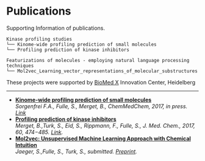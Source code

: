 # Publications
Supporting Information of publications.  

```
Kinase profiling studies  
└── Kinome-wide profiling prediction of small molecules
└── Profiling prediction of kinase inhibitors

Featurizations of molecules - employing natural language processing techniques
└── Mol2vec_Learning_vector_representations_of_molecular_substructures
```
These projects were supported by [BioMed X](http://bio.mx/) Innovation Center, Heidelberg

---
  * [**Kinome-wide profiling prediction of small molecules**](Kinome_wide_profiling_prediction_of_small_molecules/)  
*Sorgenfrei F.A., Fulle, S., Merget, B., ChemMedChem, 2017, in press. [Link](http://onlinelibrary.wiley.com/doi/10.1002/cmdc.201700180/abstract)*
  * [**Profiling prediction of kinase inhibitors**](Profiling_prediction_of_kinase_inhibitors/)  
*Merget, B.,Turk, S., Eid, S., Rippmann, F., Fulle, S., J. Med. Chem., 2017, 60, 474−485. [Link](http://pubs.acs.org/doi/10.1021/acs.jmedchem.6b01611).*  
 * [**Mol2vec: Unsupervised Machine Learning Approach with Chemical Intuition**](Mol2vec_Learning_vector_representations_of_molecular_substructures/)  
*Jaeger, S.,Fulle, S., Turk, S., submitted. [Preprint](https://chemrxiv.org/articles/Mol2vec_Unsupervised_Machine_Learning_Approach_with_Chemical_Intuition/5513581).*  
